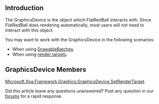 ## Introduction

The GraphicsDevice is the object which FlatRedBall interacts with. Since FlatRedBall does rendering automatically, most users will not need to interact with this object.

You may want to work with the GraphicsDevice in the following scenarios:

-   When using [DrawableBatches](/frb/docs/index.php?title=FlatRedBall.Graphics.DrawableBatch.md "FlatRedBall.Graphics.DrawableBatch").
-   When using [render targets](/frb/docs/index.php?title=Microsoft.Xna.Framework.Graphics.GraphicsDevice.SetRenderTarget.md "Microsoft.Xna.Framework.Graphics.GraphicsDevice.SetRenderTarget").

## GraphicsDevice Members

[Microsoft.Xna.Framework.Graphics.GraphicsDevice.SetRenderTarget](/frb/docs/index.php?title=Microsoft.Xna.Framework.Graphics.GraphicsDevice.SetRenderTarget.md "Microsoft.Xna.Framework.Graphics.GraphicsDevice.SetRenderTarget")

Did this article leave any questions unanswered? Post any question in our [forums](/frb/forum/.md) for a rapid response.
